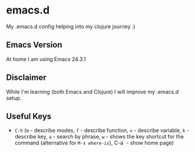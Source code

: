 # emacs.d

My .emacs.d config helping into my clojure journey :)

## Emacs Version
At home I am using Emacs 24.3.1

## Disclaimer
While I'm learning (both Emacs and Clojure) I will improve my .emacs.d setup.

## Useful Keys
 - `C-h` (`m` - describe modes, `f` - describe function, `v` - describe
variable, `k` - describe key, `a` - search by phrase, `w` - shows the key shortcut for the command (alternative for `M-x where-is`), C-a` - show home page)



